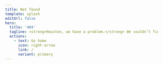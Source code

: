 ```yaml
---
title: Not found
template: splash
editUrl: false
hero:
  title: '404'
  tagline: <strong>Houston, we have a problem.</strong> We couldn’t find that page.<br>Check the URL or try using the search bar.
  actions:
    - text: Go home
      icon: right-arrow
      link: /
      variant: primary
---
```

